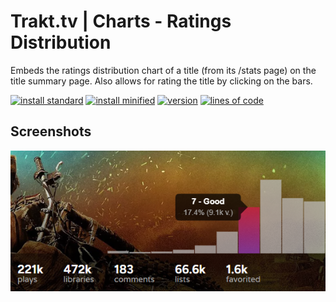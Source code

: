 # Trakt.tv | Charts - Ratings Distribution
Embeds the ratings distribution chart of a title (from its /stats page) on the title summary page. Also allows for rating the title by clicking on the bars.

[![install standard](https://img.shields.io/badge/install-standard-006400)](https://raw.githubusercontent.com/Fenn3c401/Trakt.tv-Userscript-Collection/main/userscripts/dist/pmdf6nr9.user.js) [![install minified](https://img.shields.io/badge/install-minified-64962a)](https://raw.githubusercontent.com/Fenn3c401/Trakt.tv-Userscript-Collection/main/userscripts/dist/pmdf6nr9.min.user.js) [![version](https://img.shields.io/badge/version-1.0.2-blue)](../../../../commits/main/userscripts/dist/pmdf6nr9.user.js) [![lines of code](https://img.shields.io/badge/loc-219-orange)](../../userscripts/dist/pmdf6nr9.user.js)

## Screenshots
![Screenshot](screenshots/pmdf6nr9-1.png)
